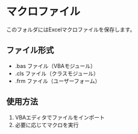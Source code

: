 # マクロファイル

このフォルダにはExcelマクロファイルを保存します。

## ファイル形式
- .bas ファイル（VBAモジュール）
- .cls ファイル（クラスモジュール）
- .frm ファイル（ユーザーフォーム）

## 使用方法
1. VBAエディタでファイルをインポート
2. 必要に応じてマクロを実行
